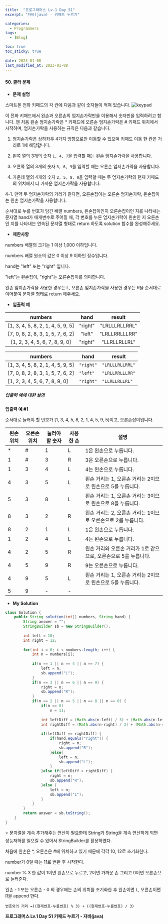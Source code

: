 ```yaml
---
title:  "프로그래머스 Lv.1 Day 51"
excerpt: "자바(java) - 키패드 누르기"

categories:
  - Programmers
tags:
  - [Blog]

toc: true
toc_sticky: true
 
date: 2023-01-08
last_modified_at: 2023-01-08
---
```


#### 50. 콜라 문제


- **문제 설명** 

스마트폰 전화 키패드의 각 칸에 다음과 같이 숫자들이 적혀 있습니다.
![keypad](https://grepp-programmers.s3.ap-northeast-2.amazonaws.com/files/production/4b69a271-5f4a-4bf4-9ebf-6ebed5a02d8d/kakao_phone1.png)

이 전화 키패드에서 왼손과 오른손의 엄지손가락만을 이용해서 숫자만을 입력하려고 합니다.
맨 처음 왼손 엄지손가락은 * 키패드에 오른손 엄지손가락은 # 키패드 위치에서 시작하며, 엄지손가락을 사용하는 규칙은 다음과 같습니다.

1. 엄지손가락은 상하좌우 4가지 방향으로만 이동할 수 있으며 키패드 이동 한 칸은 거리로 1에 해당합니다.

2. 왼쪽 열의 3개의 숫자 `1, 4, 7`을 입력할 때는 왼손 엄지손가락을 사용합니다.

3. 오른쪽 열의 3개의 숫자 `3, 6, 9`를 입력할 때는 오른손 엄지손가락을 사용합니다.

4. 가운데 열의 4개의 숫자 `2, 5, 8, 0`을 입력할 때는 두 엄지손가락의 현재 키패드의 위치에서 더 가까운 엄지손가락을 사용합니다.

4-1. 만약 두 엄지손가락의 거리가 같다면, 오른손잡이는 오른손 엄지손가락, 왼손잡이는 왼손 엄지손가락을 사용합니다.

순서대로 누를 번호가 담긴 배열 numbers, 왼손잡이인지 오른손잡이인 지를 나타내는 문자열 hand가 매개변수로 주어질 때, 각 번호를 누른 엄지손가락이 왼손인 지 오른손인 지를 나타내는 연속된 문자열 형태로 return 하도록 solution 함수를 완성해주세요.

- **제한사항**

numbers 배열의 크기는 1 이상 1,000 이하입니다.

numbers 배열 원소의 값은 0 이상 9 이하인 정수입니다.

hand는 "left" 또는 "right" 입니다.

"left"는 왼손잡이, "right"는 오른손잡이를 의미합니다.

왼손 엄지손가락을 사용한 경우는 L, 오른손 엄지손가락을 사용한 경우는 R을 순서대로 이어붙여 문자열 형태로 return 해주세요.

- **입출력 예**

|**numbers**|**hand**|**result**|
|:---:|:---:|:---:|
|[1, 3, 4, 5, 8, 2, 1, 4, 5, 9, 5]|"right"|"LRLLLRLLRRL"|
|[7, 0, 8, 2, 8, 3, 1, 5, 7, 6, 2]|"left"|"LRLLRRLLLRR"|
|[1, 2, 3, 4, 5, 6, 7, 8, 9, 0]|"right"|"LLRLLRLLRL"|



<table class="table">
        <thead><tr>
<th>numbers</th>
<th>hand</th>
<th>result</th>
</tr>
</thead>
        <tbody><tr>
<td>[1, 3, 4, 5, 8, 2, 1, 4, 5, 9, 5]</td>
<td><code>&quot;right&quot;</code></td>
<td><code>&quot;LRLLLRLLRRL&quot;</code></td>
</tr>
<tr>
<td>[7, 0, 8, 2, 8, 3, 1, 5, 7, 6, 2]</td>
<td><code>&quot;left&quot;</code></td>
<td><code>&quot;LRLLRRLLLRR&quot;</code></td>
</tr>
<tr>
<td>[1, 2, 3, 4, 5, 6, 7, 8, 9, 0]</td>
<td><code>&quot;right&quot;</code></td>
<td><code>&quot;LLRLLRLLRL&quot;</code></td>
</tr>
</tbody>
      </table>
<h5><strong>입출력 예에 대한 설명</strong></h5>

<p><strong>입출력 예 #1</strong></p>

<p>순서대로 눌러야 할 번호가 [1, 3, 4, 5, 8, 2, 1, 4, 5, 9, 5]이고, 오른손잡이입니다.</p>
<table class="table">
        <thead><tr>
<th>왼손 위치</th>
<th>오른손 위치</th>
<th>눌러야 할 숫자</th>
<th>사용한 손</th>
<th>설명</th>
</tr>
</thead>
        <tbody><tr>
<td>*</td>
<td>#</td>
<td>1</td>
<td>L</td>
<td>1은 왼손으로 누릅니다.</td>
</tr>
<tr>
<td>1</td>
<td>#</td>
<td>3</td>
<td>R</td>
<td>3은 오른손으로 누릅니다.</td>
</tr>
<tr>
<td>1</td>
<td>3</td>
<td>4</td>
<td>L</td>
<td>4는 왼손으로 누릅니다.</td>
</tr>
<tr>
<td>4</td>
<td>3</td>
<td>5</td>
<td>L</td>
<td>왼손 거리는 1, 오른손 거리는 2이므로 왼손으로 5를 누릅니다.</td>
</tr>
<tr>
<td>5</td>
<td>3</td>
<td>8</td>
<td>L</td>
<td>왼손 거리는 1, 오른손 거리는 3이므로 왼손으로 8을 누릅니다.</td>
</tr>
<tr>
<td>8</td>
<td>3</td>
<td>2</td>
<td>R</td>
<td>왼손 거리는 2, 오른손 거리는 1이므로 오른손으로 2를 누릅니다.</td>
</tr>
<tr>
<td>8</td>
<td>2</td>
<td>1</td>
<td>L</td>
<td>1은 왼손으로 누릅니다.</td>
</tr>
<tr>
<td>1</td>
<td>2</td>
<td>4</td>
<td>L</td>
<td>4는 왼손으로 누릅니다.</td>
</tr>
<tr>
<td>4</td>
<td>2</td>
<td>5</td>
<td>R</td>
<td>왼손 거리와 오른손 거리가 1로 같으므로, 오른손으로 5를 누릅니다.</td>
</tr>
<tr>
<td>4</td>
<td>5</td>
<td>9</td>
<td>R</td>
<td>9는 오른손으로 누릅니다.</td>
</tr>
<tr>
<td>4</td>
<td>9</td>
<td>5</td>
<td>L</td>
<td>왼손 거리는 1, 오른손 거리는 2이므로 왼손으로 5를 누릅니다.</td>
</tr>
<tr>
<td>5</td>
<td>9</td>
<td>-</td>
<td>-</td>
<td></td>
</tr>
</tbody>
      </table>

- **My Solution**

```java
class Solution {
    public String solution(int[] numbers, String hand) {
        String answer = "";
        StringBuilder sb = new StringBuilder();
        
        int left = 10;
        int right = 12;
        
        for(int i = 0; i < numbers.length; i++) {
            int n = numbers[i];
            
            if(n == 1 || n == 4 || n == 7) {
                left = n;
                sb.append("L");
            }
            if(n == 3 || n == 6 || n == 9) {
                right = n;
                sb.append("R");
            }
            if(n == 2 || n == 5 || n == 8 || n == 0) {
                if(n == 0)
                    n = 11;
                
                int leftDiff = (Math.abs(n-left) / 3) + (Math.abs(n-left) % 3);
                int rightDiff = (Math.abs(n-right) / 3) + (Math.abs(n-right) % 3);
                
                if(leftDiff == rightDiff) {
                    if(hand.equals("right")) {
                        right = n;
                        sb.append("R");
                    }else{
                        left = n;
                        sb.append("L");
                    }  
                }else if(leftDiff > rightDiff) {
                    right = n;
                    sb.append("R");
                }else {
                    left = n;
                    sb.append("L");
                }
            }
        }
        return answer = sb.toString();
    }
}
```

⭐ 문자열을 계속 추가해주는 연산이 필요한데 String과 String을 계속 연산하게 되면 성능저하를 일으킬 수 있어서 StringBuilder를 활용하였다.

처음에 왼손은 *, 오른손은 #에 위치하고 있기 때문에 각각 10, 12로 초기화한다.

number가 0일 때는 11로 변환 후 시작한다.

number % 3 한 값이 1이면 왼손으로 누르고, 2이면 가까운 손 그리고 0이면 오른손으로 눌러준다.

왼손 - 1 또는 오른손 - 0 의 경우에는 손의 위치를 초기화한 후 왼손이면 L, 오른손이면 R을 append 한다. 

`번호와의 거리 =((현재번호-누를번호) % 3) + ((현재번호-누를번호) / 3)`

**프로그래머스 Lv.1 Day 51 키패드 누르기 - 자바(java)**